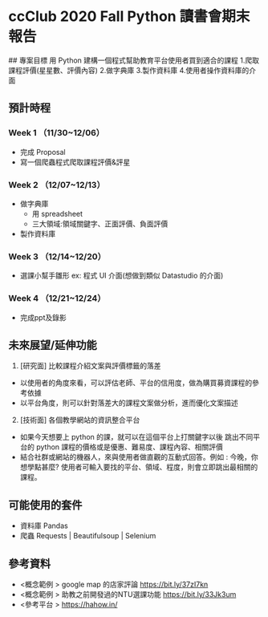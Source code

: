 # ccClub 2020 Fall Python 讀書會期末報告

## 專案目標 
用 Python 建構一個程式幫助教育平台使用者買到適合的課程
1.爬取課程評價(星星數、評價內容)
2.做字典庫
3.製作資料庫
4.使用者操作資料庫的介面

## 預計時程 
### Week 1 （11/30~12/06）
- 完成 Proposal
- 寫一個爬蟲程式爬取課程評價&評星  
### Week 2 （12/07~12/13）
- 做字典庫
  - 用 spreadsheet
  - 三大領域:領域關鍵字、正面評價、負面評價
- 製作資料庫                                
### Week 3 （12/14~12/20）
- 選課小幫手雛形 ex: 程式 UI 介面(想做到類似 Datastudio 的介面)
### Week 4 （12/21~12/24）
- 完成ppt及錄影 

## 未來展望/延伸功能 

1. [研究面] 比較課程介紹文案與評價標籤的落差
  - 以使用者的角度來看，可以評估老師、平台的信用度，做為購買募資課程的參考依據
  - 以平台角度，則可以針對落差大的課程文案做分析，進而優化文案描述
2. [技術面] 各個教學網站的資訊整合平台
  - 如果今天想要上 python 的課，就可以在這個平台上打關鍵字以後 跳出不同平台的 python 課程的價格或是優惠、難易度、課程內容、相關評價
  - 結合社群或網站的機器人，來與使用者做直觀的互動式回答。例如 : 今晚，你想學點甚麼? 使用者可輸入要找的平台、領域、程度，則會立即跳出最相關的課程。
  
## 可能使用的套件 

- 資料庫 Pandas
- 爬蟲 Requests | Beautifulsoup | Selenium 

## 參考資料 
- <概念範例 > google map 的店家評論 https://bit.ly/37zI7kn
- <概念範例 > 助教之前開發過的NTU選課功能 https://bit.ly/33Jk3um
- <參考平台 > https://hahow.in/ 

